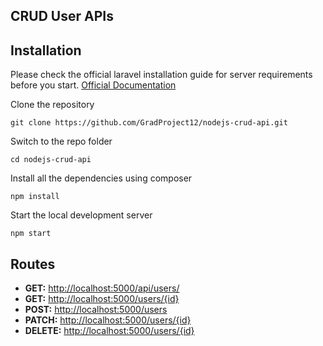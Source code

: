 ## CRUD User APIs
## Installation

Please check the official laravel installation guide for server requirements before you start. [Official Documentation](https://laravel.com/docs/8.x/installation)


Clone the repository

    git clone https://github.com/GradProject12/nodejs-crud-api.git

Switch to the repo folder

    cd nodejs-crud-api

Install all the dependencies using composer

    npm install

Start the local development server

    npm start
    
## Routes
-   **GET:** [http://localhost:5000/api/users/](http://localhost:5000/users)
-   **GET:** [http://localhost:5000/users/{id}](http://localhost:5000/users/{id})
-   **POST:** [http://localhost:5000/users](http://localhost:5000/users)
-   **PATCH:** [http://localhost:5000/users/{id}](http://localhost:5000/users/{id})
-   **DELETE:** [http://localhost:5000/users/{id}](http://localhost:5000/users/{id})
